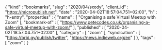 {
  "kind" : "bookmarks",
  "slug" : "2020/04/sxody",
  "client_id" : "https://micropublish.net",
  "date" : "2020-04-02T18:57:04.751+02:00",
  "h" : "h-entry",
  "properties" : {
    "name" : [ "Organising a safe Virtual Meetup with Zoom" ],
    "bookmark-of" : [ "https://www.petecodes.co.uk/organising-a-safe-virtual-meetup-with-zoom/" ],
    "published" : [ "2020-04-02T18:57:04.751+02:00" ],
    "category" : [ "zoom" ],
    "syndication" : [ "https://brid.gy/publish/twitter", "https://news.indieweb.org/en" ]
  },
  "tags" : [ "zoom" ]
}
